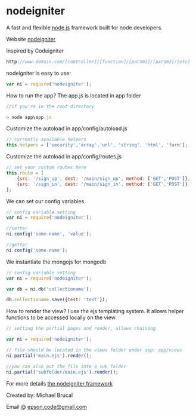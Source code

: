 # nodeigniter
A fast and flexible [node.js](http://nodejs.org) framework built for node developers.

Website [nodeigniter](http://nodeigniter.co)

Inspired by Codeigniter

``` js
http://www.domain.com/[controller]/[function]/[param1]/[param2]/[etc]
```

nodeigniter is easy to use:

``` js
var ni = require('nodeigniter');
```

How to run the app? The app.js is located in app folder

``` js
//if you're in the root directory

> node app\app.js

```

Customize the autoload in app/config/autoload.js

``` js
// currently available helpers
this.helpers = ['security','array','url', 'string', 'html', 'form'];
```

Customize the autoload in app/config/routes.js

``` js
// set your custom routes here
this.route = [
    {src: '/sign_up', dest: '/main/sign_up', method: ['GET','POST']},
    {src: '/sign_in', dest: '/main/sign_in', method: ['GET','POST']}
];
```

We can set our config variables

``` js
// config variable setting
var ni = require('nodeigniter');

//setter
ni.config('some-name', 'value');

//getter
ni.config('some-name');

```

We instantiate the mongojs for mongodb

``` js
// config variable setting
var ni = require('nodeigniter');

var db = ni.db('collectioname');

db.collectioname.save({test: 'test'});

```

How to render the view? I use the ejs templating system. It allows helper functions to be accessed locally on the view

``` js
// setting the partial pages and render, allows chaining

var ni = require('nodeigniter');

// file should be located in the views folder under app: app/views
ni.partial('main.ejs').render();

//you can also put the file into a sub folder
ni.partial('subfolder/main.ejs').render();

```

For more details [the nodeigniter framework](http://www.nodeigniter.co)

Created by: Michael Brucal

Email @ epson.code@gmail.com
